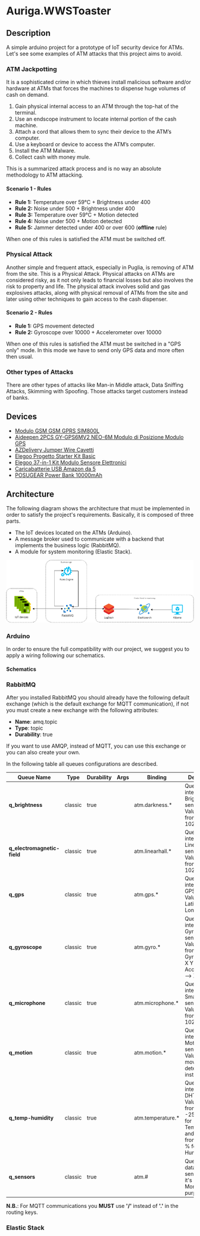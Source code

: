# Auriga.WWSToaster

## Description
A simple arduino project for a prototype of IoT security device for ATMs. Let's see some examples of ATM attacks that this project aims to avoid. 

### ATM Jackpotting
It is a sophisticated crime in which thieves install malicious software and/or hardware at ATMs that forces the machines to dispense huge volumes of cash on demand.
1. Gain physical internal access to an ATM through the top-hat of the terminal.
2. Use an endscope instrument to locate internal portion of the cash machine.
3. Attach a cord that allows them to sync their device to the ATM’s computer.
4. Use a keyboard or device to access the ATM’s computer.
5. Install the ATM Malware.
6. Collect cash with money mule.

This is a summarized attack process and is no way an absolute methodology to ATM attacking. 

#### Scenario 1 - Rules
- **Rule 1:** Temperature over 59°C + Brightness under 400
- **Rule 2:** Noise under 500 + Brightness under 400
- **Rule 3:** Temperature over 59°C + Motion detected
- **Rule 4:** Noise under 500 + Motion detected
- **Rule 5:** Jammer detected under 400 or over 600 (**offline** rule)

When one of this rules is satisfied the ATM must be switched off.

### Physical Attack
Another simple and frequent attack, especially in Puglia, is removing of ATM from the site. This is a Physical Attack. Physical attacks on ATMs are considered risky, as it not only leads to financial losses but also involves the risk to property and life. The physical attack involves solid and gas explosives attacks, along with physical removal of ATMs from the site and later using other techniques to gain access to the cash dispenser.

#### Scenario 2 - Rules
- **Rule 1:** GPS movement detected
- **Rule 2:** Gyroscope over 10000 + Accelerometer over 10000

When one of this rules is satisfied the ATM must be switched in a "GPS only" mode. In this mode we have to send only GPS data and more often then usual.

### Other types of Attacks
There are other types of attacks like Man-in Middle attack, Data Sniffing Attacks, Skimming with Spoofing. Those attacks target customers instead of banks. 

## Devices
- [Modulo GSM GSM GPRS SIM800L](https://www.amazon.it/gp/product/B07X2634ZQ/ref=ox_sc_act_title_1?smid=A2BQVM41SWSLKR&psc=1)
- [Aideepen 2PCS GY-GPS6MV2 NEO-6M Modulo di Posizione Modulo GPS](https://www.amazon.it/gp/product/B08CZSL193/ref=ox_sc_act_title_2?smid=AUN6EYX254ETV&psc=1)
- [AZDelivery Jumper Wire Cavetti](https://www.amazon.it/gp/product/B074P726ZR/ref=ox_sc_act_title_3?smid=A1X7QLRQH87QA3&psc=1)
- [Elegoo Progetto Starter Kit Basic](https://www.amazon.it/gp/product/B06XSFF7MG/ref=ox_sc_act_title_4?smid=AZF7WYXU5ZANW&psc=1)
- [Elegoo 37-in-1 Kit Modulo Sensore Elettronici](https://www.amazon.it/gp/product/B01N79PG4G/ref=ox_sc_act_title_5?smid=AZF7WYXU5ZANW&psc=1)
- [Caricabatterie USB Amazon da 5](https://www.amazon.it/gp/product/B01J2G52O6/ref=crt_ewc_title_dp_1?ie=UTF8&psc=1&smid=A11IL2PNWYJU7H)
- [POSUGEAR Power Bank 10000mAh](https://www.amazon.it/gp/product/B07WVVTK86/ref=crt_ewc_title_dp_2?ie=UTF8&psc=1&smid=A1F8R6XWWYQ81U)

## Architecture
The following diagram shows the architecture that must be implemented in order to satisfy the project's requirements. Basically, it is composed of three parts.
- The IoT devices located on the ATMs (Arduino).
- A message broker used to communicate with a backend that implements the business logic (RabbitMQ).
- A module for system monitoring (Elastic Stack).

![Architecture Diagram](docs/diagrams/architecture-diagram.png)

### Arduino

In order to ensure the full compatibility with our project, we suggest you to apply a wiring following our schematics.

#### Schematics



### RabbitMQ

After you installed RabbitMQ you should already have the following default exchange (which is the default exchange for MQTT communication), if not you must create a new exchange with the following attributes:
- **Name**: amq.topic
- **Type**: topic
- **Durability**: true

If you want to use AMQP, instead of MQTT, you can use this exchange or you can also create your own.

In the following table all queues configurations are described.

Queue Name | Type | Durability | Args | Binding | Description |
------------ | ------------- | ------------- | ------------- | ------------- | ------------- |
**q_brightness**| classic| true | | atm.darkness.* | Queue which interacts with Brightness sensor.<br/> Value goes from 0 LIGH to 1023 DARK |
**q_electromagnetic-field** | classic| true | | atm.linearhall.* | Queue which interacts with LinearHall sensor.<br/> Value goes from 0 to 1023 |
**q_gps** | classic| true | | atm.gps.* | Queue which interacts with GPS module.<br/> Values are Latitude and Longitude |
**q_gyroscope** | classic| true | | atm.gyro.* | Queue which interacts with Gyroscope sensor.<br/> Values are from <br/> Gyroscope --> X Y Z and Accelerometer --> X Y Z |
**q_microphone** | classic| true | | atm.microphone.* | Queue which interacts with Small Sound sensor.<br/> Value goes from 0 to 1023 |
**q_motion** | classic| true | | atm.motion.* | Queue which interacts with Motion sensor.<br/> Value are 1, if movement is detected, 0 instead. |
**q_temp-humidity** | classic| true | | atm.temperature.* | Queue which interacts with DHT sensor.<br/> Value goes from <br/>-25 to 68 °C for Temperature and<br/> from 20 to 90 % for Humidity |
**q_sensors** | classic| true | | atm.# | Queue gets data from all sensors and it's used for Monitoring purpose. |

**N.B.**: For MQTT communications you **MUST** use **'/'** instead of **'.'** in the routing keys.

### Elastic Stack
